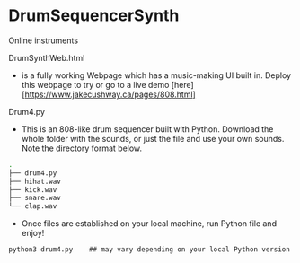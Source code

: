 # DrumSequencerSynth
Online instruments

DrumSynthWeb.html 
- is a fully working Webpage which has a music-making UI built in.  Deploy this webpage to try or go to a live demo [here][https://www.jakecushway.ca/pages/808.html]

Drum4.py
- This is an 808-like drum sequencer built with Python.  Download the whole folder with the sounds, or just the file and use your own sounds.  Note the directory format below.

```bash
.
├── drum4.py
├── hihat.wav
├── kick.wav
├── snare.wav
└── clap.wav
```

- Once files are established on your local machine, run Python file and enjoy!
```
python3 drum4.py    ## may vary depending on your local Python version
```
